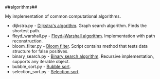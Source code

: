 ##algorithms##

My implementation of common computational algorithms.

* dijkstra.py - [Dijkstra's algorithm](http://en.wikipedia.org/wiki/Dijkstra%27s_algorithm). Graph search algorithm. Finds the shortest path.
* floyd_warshall.py - [Floyd–Warshall algorithm](http://en.wikipedia.org/wiki/Floyd%E2%80%93Warshall_algorithm). Implementation with path reconstruction.
* bloom_filter.py - [Bloom filter](http://en.wikipedia.org/wiki/Bloom_filter‎). Script contains method that tests data structure for false positives.
* binary_search.py - [Binary search algorithm](http://en.wikipedia.org/wiki/Binary_search_algorithm). Recursive implementation, supports any iterable object.
* bubble_sort.py - [Bubble sort](http://en.wikipedia.org/wiki/Bubble_sort).
* selection_sort.py - [Selection sort](http://en.wikipedia.org/wiki/Selection_sort).
